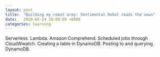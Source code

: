 ```yaml
---
layout: post
title:  "Building my robot army: Sentimental Robot reads the news"
date:   2020-05-24 20:00:00 +0000
categories: learning
---
```


Serverless. Lambda. Amazon Comprehend. Scheduled jobs through CloudWwatch. Creating a table in DynamoDB. Posting to and querying DynamoDB.
